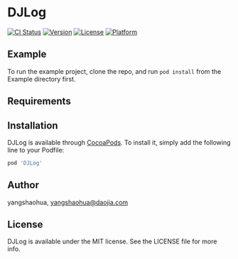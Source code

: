 # DJLog

[![CI Status](http://img.shields.io/travis/yangshaohua/DJLog.svg?style=flat)](https://travis-ci.org/yangshaohua/DJLog)
[![Version](https://img.shields.io/cocoapods/v/DJLog.svg?style=flat)](http://cocoapods.org/pods/DJLog)
[![License](https://img.shields.io/cocoapods/l/DJLog.svg?style=flat)](http://cocoapods.org/pods/DJLog)
[![Platform](https://img.shields.io/cocoapods/p/DJLog.svg?style=flat)](http://cocoapods.org/pods/DJLog)

## Example

To run the example project, clone the repo, and run `pod install` from the Example directory first.

## Requirements

## Installation

DJLog is available through [CocoaPods](http://cocoapods.org). To install
it, simply add the following line to your Podfile:

```ruby
pod 'DJLog'
```

## Author

yangshaohua, yangshaohua@daojia.com

## License

DJLog is available under the MIT license. See the LICENSE file for more info.
